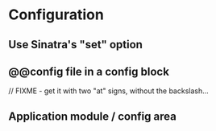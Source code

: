 Configuration
=============

Use Sinatra's "set" option
--------------------------

\@@config file in a config block
---------------------------------
// FIXME - get it with two "at" signs, without the backslash... 

Application module / config area
--------------------------------

